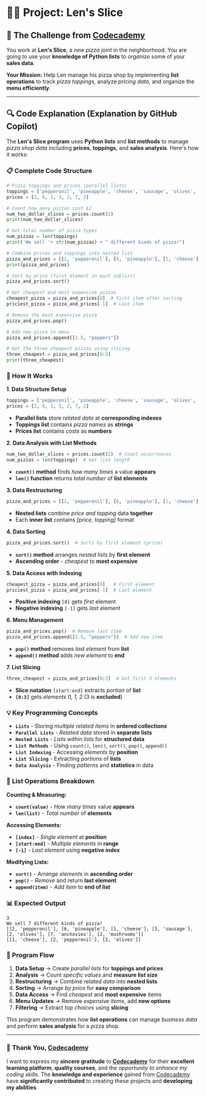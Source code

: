 # 👨‍💻 Project: Len's Slice

## 🎯 The Challenge from [Codecademy](http://www.codecademy.com/)
You work at **Len's Slice**, a *new pizza joint* in the neighborhood. You are going to use your **knowledge of Python lists** to *organize* some of your **sales data**.

**Your Mission:** Help Len manage his pizza shop by implementing **list operations** to track *pizza toppings*, analyze *pricing data*, and organize the **menu efficiently**.

---

## 🔍 **Code Explanation (Explanation by GitHub Copilot)**

The **Len's Slice program** uses **Python lists** and **list methods** to manage *pizza shop data* including **prices**, **toppings**, and **sales analysis**. Here's how it works:

### **📋 Complete Code Structure**

```python
# Pizza toppings and prices (parallel lists)
toppings = ['pepperonil', 'pineapple', 'cheese', 'sausage', 'olives', 'anchovies', 'mushrooms']
prices = [2, 6, 1, 3, 2, 7, 2]

# Count how many pizzas cost $2
num_two_dollar_slices = prices.count(2)
print(num_two_dollar_slices)

# Get total number of pizza types
num_pizzas = len(toppings)
print('We sell '+ str(num_pizzas) + " different kinds of pizza!")

# Combine prices and toppings into nested list
pizza_and_prices = [[2, 'pepperonil'], [6, 'pineapple'], [1, 'cheese'], [3, 'sausage'], [2, 'olives'], [7, 'anchovies'], [2, 'mushrooms']]
print(pizza_and_prices)

# Sort by price (first element in each sublist)
pizza_and_prices.sort()

# Get cheapest and most expensive pizzas
cheapest_pizza = pizza_and_prices[0]  # First item after sorting
priciest_pizza = pizza_and_prices[-1]  # Last item

# Remove the most expensive pizza
pizza_and_prices.pop()

# Add new pizza to menu
pizza_and_prices.append([2.5, "peppers"])

# Get the three cheapest pizzas using slicing
three_cheapest = pizza_and_prices[0:3]
print(three_cheapest)
```

### **🎯 How It Works**

**1. Data Structure Setup**
```python
toppings = ['pepperonil', 'pineapple', 'cheese', 'sausage', 'olives', 'anchovies', 'mushrooms']
prices = [2, 6, 1, 3, 2, 7, 2]
```
- **Parallel lists** store *related data* at **corresponding indexes**
- **Toppings list** contains *pizza names* as **strings**
- **Prices list** contains *costs* as **numbers**

**2. Data Analysis with List Methods**
```python
num_two_dollar_slices = prices.count(2)  # Count occurrences
num_pizzas = len(toppings)  # Get list length
```
- **`count()` method** finds *how many times* a value **appears**
- **`len()` function** returns *total number* of **list elements**

**3. Data Restructuring**
```python
pizza_and_prices = [[2, 'pepperonil'], [6, 'pineapple'], [1, 'cheese'], ...]
```
- **Nested lists** combine *price and topping* data **together**
- Each **inner list** contains *[price, topping]* format

**4. Data Sorting**
```python
pizza_and_prices.sort()  # Sorts by first element (price)
```
- **`sort()` method** arranges *nested lists* by **first element**
- **Ascending order** - *cheapest* to **most expensive**

**5. Data Access with Indexing**
```python
cheapest_pizza = pizza_and_prices[0]   # First element
priciest_pizza = pizza_and_prices[-1]  # Last element
```
- **Positive indexing** `[0]` gets *first* element
- **Negative indexing** `[-1]` gets *last* element

**6. Menu Management**
```python
pizza_and_prices.pop()  # Remove last item
pizza_and_prices.append([2.5, "peppers"])  # Add new item
```
- **`pop()` method** removes *last element* from **list**
- **`append()` method** adds *new element* to **end**

**7. List Slicing**
```python
three_cheapest = pizza_and_prices[0:3]  # Get first 3 elements
```
- **Slice notation** `[start:end]` extracts *portion* of **list**
- **`[0:3]`** gets *elements 0, 1, 2* (3 is **excluded**)

### **💡 Key Programming Concepts**

- **`Lists`** - Storing *multiple related items* in **ordered collections**
- **`Parallel Lists`** - *Related data* stored in **separate lists**
- **`Nested Lists`** - *Lists within lists* for **structured data**
- **`List Methods`** - Using `count()`, `len()`, `sort()`, `pop()`, `append()`
- **`List Indexing`** - Accessing *elements* by **position**
- **`List Slicing`** - Extracting *portions* of **lists**
- **`Data Analysis`** - Finding *patterns* and **statistics** in data

### **🍕 List Operations Breakdown**

**Counting & Measuring:**
- **`count(value)`** - *How many times* value **appears**
- **`len(list)`** - *Total number* of **elements**

**Accessing Elements:**
- **`[index]`** - *Single element* at **position**
- **`[start:end]`** - *Multiple elements* in **range**
- **`[-1]`** - *Last element* using **negative index**

**Modifying Lists:**
- **`sort()`** - *Arrange elements* in **ascending order**
- **`pop()`** - *Remove* and return **last element**
- **`append(item)`** - *Add item* to **end of list**

### **📊 Expected Output**

```terminal
3
We sell 7 different kinds of pizza!
[[2, 'pepperonil'], [6, 'pineapple'], [1, 'cheese'], [3, 'sausage'], [2, 'olives'], [7, 'anchovies'], [2, 'mushrooms']]
[[1, 'cheese'], [2, 'pepperonil'], [2, 'olives']]
```

### **🔄 Program Flow**

1. **Data Setup** → Create *parallel lists* for **toppings and prices**
2. **Analysis** → Count *specific values* and **measure list size**
3. **Restructuring** → Combine *related data* into **nested lists**
4. **Sorting** → Arrange *by price* for **easy comparison**
5. **Data Access** → Find *cheapest* and **most expensive** items
6. **Menu Updates** → Remove *expensive items*, add **new options**
7. **Filtering** → Extract *top choices* using **slicing**

This program demonstrates how **list operations** can manage *business data* and perform **sales analysis** for a pizza shop.

---

### 🙏 **Thank You, [Codecademy](https://www.codecademy.com/)**

I want to express my **sincere gratitude** to [**Codecademy**](https://www.codecademy.com/) for their **excellent learning platform**, **quality courses**, and the *opportunity to enhance my coding skills*. The **knowledge and experience** gained from [Codecademy](https://www.codecademy.com/) have **significantly contributed** to creating these projects and **developing my abilities**.